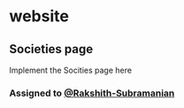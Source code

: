 # website

## Societies page

Implement the Socities page here

### Assigned to [@Rakshith-Subramanian](https://github.com/Rakshith-Subramanian)

